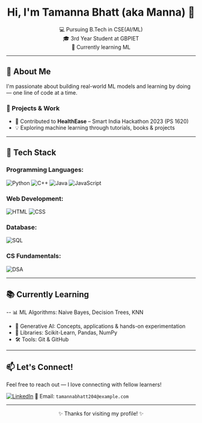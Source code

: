 <h1 align="center">Hi, I'm Tamanna Bhatt (aka Manna) 👋</h1>
<p align="center">
💻 Pursuing B.Tech in CSE(AI/ML) <br>
🎓 3rd Year Student at GBPIET<br>
🌱 Currently learning ML
</p>

---

## 🌟 About Me

I'm passionate about building real-world ML models and learning by doing — one line of code at a time.

### 🔧 Projects & Work
- 🏥 Contributed to **HealthEase** – Smart India Hackathon 2023 (PS 1620)
- 💡 Exploring machine learning through tutorials, books & projects

---

## 🧰 Tech Stack

### Programming Languages:
![Python](https://img.shields.io/badge/-Python-181717?style=flat&logo=python)
![C++](https://img.shields.io/badge/-C++-00599C?style=flat&logo=c%2b%2b)
![Java](https://img.shields.io/badge/-Java-007396?style=flat&logo=java)
![JavaScript](https://img.shields.io/badge/-JavaScript-F7DF1E?style=flat&logo=javascript)

### Web Development:
![HTML](https://img.shields.io/badge/-HTML5-E34F26?style=flat&logo=html5)
![CSS](https://img.shields.io/badge/-CSS3-1572B6?style=flat&logo=css3)

### Database:
![SQL](https://img.shields.io/badge/-SQL-4479A1?style=flat&logo=mysql)

### CS Fundamentals:
![DSA](https://img.shields.io/badge/-DSA-black?style=flat)

---

## 📚 Currently Learning

-- 📊 ML Algorithms: Naive Bayes, Decision Trees, KNN
- 🤖 Generative AI: Concepts, applications & hands-on experimentation
- 🔧 Libraries: Scikit-Learn, Pandas, NumPy
- 🛠️ Tools: Git & GitHub

---

## 📫 Let's Connect!

Feel free to reach out — I love connecting with fellow learners!

[![LinkedIn](https://img.shields.io/badge/-LinkedIn-blue?style=flat&logo=linkedin)](https://www.linkedin.com/in/tamanna-bhatt-6335632a6) 
📧 Email: `tamannabhatt204@example.com` 

---

<p align="center">✨ Thanks for visiting my profile! ✨</p>

